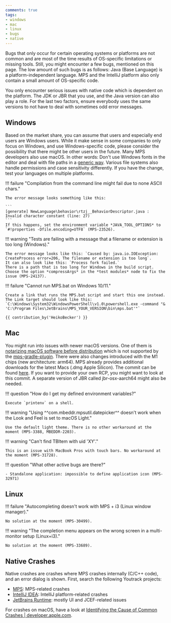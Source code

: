 ```yaml
---
comments: true
tags:
- windows
- mac
- linux
- bugs
- native
---
```


Bugs that only occur for certain operating systems or platforms are not common and are most of the time results
of OS-specific limitations or missing tools. Still, you might encounter a few bugs, mentioned on this page.  The low amount
of such bugs is as follows: Java (Base Language) is a platform-independent language. MPS and the IntelliJ platform also only
contain a small amount of OS-specific code.


You only encounter serious issues with native code which is dependent on the platform. The JDK or JBR that you use, and the Java version can also play a role. For the last two factors,
ensure everybody uses the same versions to not have to deal with sometimes odd error messages.

## Windows

Based on the market share, you can assume that users and especially end users are Windows users. While it make sense in
some companies to only focus on Windows, and use Windows-specific code, please consider the possibility that
there might be other users in the future. Many MPS developers also use macOS. In other words: Don't use Windows fonts in the editor and deal with file paths
in a [generic way](https://www.baeldung.com/java-file-vs-file-path-separator). Various file systems also handle permissions and case sensitivity
differently. If you have the change, test your languages on multiple platforms.

!!! failure "Compilation from the command line might fail due to none ASCII chars."

    The error message looks something like this:

    ```
    [generate] NewLanguage\behavior\rtzj__BehaviorDescriptor.java : Invalid character constant (line: 27) 
    ```
    If this happens, set the environment variable *JAVA_TOOL_OPTIONS* to `#!properties -Dfile.encoding=UTF8` (MPS-23526).

!!! warning "Tests are failing with a message that a filename or extension is too long (Windows)."

    The error message looks like this: `Caused by: java.io.IOException: CreateProcess error=206, The filename or extension is too long`.
    It can also look like this: `Process fork failed.`
    There is a path that is too long for Windows in the build script. 
    Choose the option *compressArgs* in the *test modules* node to fix the issue (MPS-24137).

!!! failure "Cannot run MPS.bat on Windows 10/11."

    Create a link that runs the MPS.bat script and start this one instead.
    The Link target should look like this: `C:\Windows\System32\WindowsPowerShell\v1.0\powershell.exe -command "& 'C:\Program Files\JetBrains\MPS_YOUR_VERSION\bin\mps.bat'"`

    {{ contribution_by('HeikoBecker') }}

## Mac

You might run into issues with newer macOS versions. One of them is [notarizing macOS software before distribution](https://developer.apple.com/documentation/security/notarizing_macos_software_before_distribution) which is not supported by the [mps-gradle-plugin](https://github.com/mbeddr/mps-gradle-plugin/issues/99). There were also changes introduced with the M1 chips (new architecture: arm64). MPS already provides additional downloads for the latest Macs (.dmg Apple Silicon). The commit can be found [here](https://github.com/JetBrains/MPS/commit/f2760552e00d2e58dc0d8f23747c68efdf86b3a2). If you want to provide your own RCP, you might want to look at this commit. A separate version of JBR called jbr-osx-aarch64 might also be needed.

!!! question "How do I get my defined environment variables?"

    Execute `printenv` on a shell.

!!! warning "Using ^^com.mbeddr.mpsutil.datepicker^^ doesn't work when the Look and Feel is set to macOS Light."

    Use the default light theme. There is no other workaround at the moment (MPS-3388, MBEDDR-2203).

!!! warning "Can't find TBItem with uid 'XY'."

    This is an issue with MacBook Pros with touch bars. No workaround at the moment (MPS-31728).

!!! question "What other active bugs are there?"

    - Standalone application: impossible to define application icon (MPS-32971)

## Linux

!!! failure "Autocompleting doesn't work with MPS + i3 (Linux window manager)."

    No solution at the moment (MPS-30499).

!!! warning "The completion menu appears on the wrong screen in a multi-monitor setup (Linux+i3)."

    No solution at the moment (MPS-33689).

## Native Crashes

Native crashes are crashes where MPS crashes internally (C/C++ code), and an error dialog is shown. First, search the following Youtrack projects:

- [MPS](https://youtrack.jetbrains.com/issues/MPS): MPS-related crashes
- [IntelliJ IDEA](https://youtrack.jetbrains.com/issues/IDEA): IntelliJ platform-related crashes
- [JetBrains Runtime](https://youtrack.jetbrains.com/issues/JBR): mostly UI and JCEF-related issues

For crashes on macOS, have a look at [Identifying the Cause of Common Crashes | developer.apple.com](https://developer.apple.com/documentation/xcode/identifying-the-cause-of-common-crashes).
    